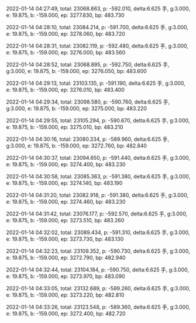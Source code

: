 2022-01-14 04:27:49, total: 23068.863, p: -592.010, delta:6.625 手, g:3.000, e: 19.875, b: -159.000, ep: 3277.830, bp: 483.730

2022-01-14 04:28:10, total: 23084.214, p: -591.700, delta:6.625 手, g:3.000, e: 19.875, b: -159.000, ep: 3278.060, bp: 483.720

2022-01-14 04:28:31, total: 23082.119, p: -592.480, delta:6.625 手, g:3.000, e: 19.875, b: -159.000, ep: 3276.000, bp: 483.560

2022-01-14 04:28:52, total: 23068.895, p: -592.750, delta:6.625 手, g:3.000, e: 19.875, b: -159.000, ep: 3276.050, bp: 483.600

2022-01-14 04:29:13, total: 23103.135, p: -591.190, delta:6.625 手, g:3.000, e: 19.875, b: -159.000, ep: 3276.010, bp: 483.400

2022-01-14 04:29:34, total: 23098.580, p: -590.760, delta:6.625 手, g:3.000, e: 19.875, b: -159.000, ep: 3275.000, bp: 483.220

2022-01-14 04:29:55, total: 23105.294, p: -590.670, delta:6.625 手, g:3.000, e: 19.875, b: -159.000, ep: 3275.010, bp: 483.210

2022-01-14 04:30:16, total: 23080.334, p: -589.960, delta:6.625 手, g:3.000, e: 19.875, b: -159.000, ep: 3272.760, bp: 482.840

2022-01-14 04:30:37, total: 23094.650, p: -591.440, delta:6.625 手, g:3.000, e: 19.875, b: -159.000, ep: 3274.400, bp: 483.230

2022-01-14 04:30:58, total: 23085.363, p: -591.380, delta:6.625 手, g:3.000, e: 19.875, b: -159.000, ep: 3274.140, bp: 483.190

2022-01-14 04:31:20, total: 23082.918, p: -591.380, delta:6.625 手, g:3.000, e: 19.875, b: -159.000, ep: 3274.460, bp: 483.230

2022-01-14 04:31:42, total: 23076.177, p: -592.570, delta:6.625 手, g:3.000, e: 19.875, b: -159.000, ep: 3273.510, bp: 483.260

2022-01-14 04:32:02, total: 23089.434, p: -591.310, delta:6.625 手, g:3.000, e: 19.875, b: -159.000, ep: 3273.730, bp: 483.130

2022-01-14 04:32:23, total: 23109.352, p: -590.730, delta:6.625 手, g:3.000, e: 19.875, b: -159.000, ep: 3272.790, bp: 482.940

2022-01-14 04:32:44, total: 23104.184, p: -590.750, delta:6.625 手, g:3.000, e: 19.875, b: -159.000, ep: 3273.970, bp: 483.090

2022-01-14 04:33:05, total: 23132.689, p: -589.260, delta:6.625 手, g:3.000, e: 19.875, b: -159.000, ep: 3273.220, bp: 482.810

2022-01-14 04:33:26, total: 23123.548, p: -589.360, delta:6.625 手, g:3.000, e: 19.875, b: -159.000, ep: 3272.400, bp: 482.720